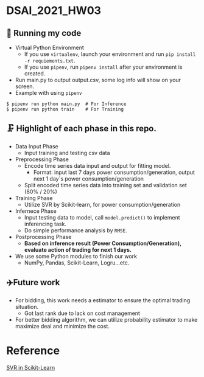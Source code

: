 # DSAI_2021_HW03

## :camera_flash: Running my code
*   Virtual Python Environment
    *   If you use `virtualenv`, launch your environment and run `pip install -r requiements.txt`.
    *   If you use `pipenv`, run `pipenv install` after your environment is created.
*   Run main.py to output output.csv, some log info will show on your screen.
*   Example with using `pipenv`
```
$ pipenv run python main.py  # For Inference
$ pipenv run python train    # For Training
```


## 🗜️ Highlight of each phase in this repo.
*   Data Input Phase 
    *   Input training and testing csv data
*   Preprocessing Phase
    *   Encode time series data input and output for fitting model.
        *   Format: input last 7 days power consumption/generation, output next 1 day`s power consumption/generation
    *   Split encoded time series data into training set and validation set (80% / 20%)
*   Training Phase
    *   Utilize SVR by Scikit-learn, for power consumption/generation 
*   Infernece Phase
    *   Input testing data to model, call `model.predict()` to implement inferencing task.
    *   Do simple performance analysis by `RMSE`.
*   Postprocessing Phase
    *   **Based on inference result (Power Consumption/Generation), evaluate action of trading for next 1 days.**
* We use some Python modules to finish our work
    *   NumPy, Pandas, Scikit-Learn, Logru...etc. 

## ✈️Future work
*   For bidding, this work needs a estimator to ensure the optimal trading situation.
    *   Got last rank due to lack on cost management
*   For better bidding algorithm, we can utilize probability estimator to make maximize deal and minimize the cost.

# Reference
[SVR in Scikit-Learn](https://scikit-learn.org/stable/modules/generated/sklearn.svm.SVR.html)
